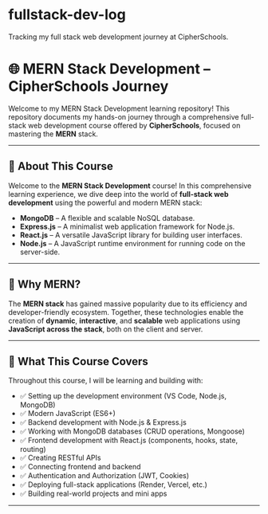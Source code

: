 # fullstack-dev-log
Tracking my full stack web development journey at CipherSchools.

# 🌐 MERN Stack Development – CipherSchools Journey

Welcome to my MERN Stack Development learning repository! This repository documents my hands-on journey through a comprehensive full-stack web development course offered by **CipherSchools**, focused on mastering the **MERN** stack.

---

## 📘 About This Course

Welcome to the **MERN Stack Development** course! In this comprehensive learning experience, we dive deep into the world of **full-stack web development** using the powerful and modern MERN stack:

- **MongoDB** – A flexible and scalable NoSQL database.
- **Express.js** – A minimalist web application framework for Node.js.
- **React.js** – A versatile JavaScript library for building user interfaces.
- **Node.js** – A JavaScript runtime environment for running code on the server-side.

---

## 🚀 Why MERN?

The **MERN stack** has gained massive popularity due to its efficiency and developer-friendly ecosystem. Together, these technologies enable the creation of **dynamic**, **interactive**, and **scalable** web applications using **JavaScript across the stack**, both on the client and server.

---

## 🎯 What This Course Covers

Throughout this course, I will be learning and building with:
- ✅ Setting up the development environment (VS Code, Node.js, MongoDB)
- ✅ Modern JavaScript (ES6+)
- ✅ Backend development with Node.js & Express.js
- ✅ Working with MongoDB databases (CRUD operations, Mongoose)
- ✅ Frontend development with React.js (components, hooks, state, routing)
- ✅ Creating RESTful APIs
- ✅ Connecting frontend and backend
- ✅ Authentication and Authorization (JWT, Cookies)
- ✅ Deploying full-stack applications (Render, Vercel, etc.)
- ✅ Building real-world projects and mini apps

---